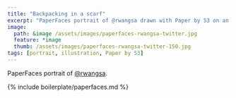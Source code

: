 ```yaml
---
title: "Backpacking in a scarf"
excerpt: "PaperFaces portrait of @rwangsa drawn with Paper by 53 on an iPad."
image: 
  path: &image /assets/images/paperfaces-rwangsa-twitter.jpg 
  feature: *image
  thumb: /assets/images/paperfaces-rwangsa-twitter-150.jpg
tags: [portrait, illustration, Paper by 53]
---
```


PaperFaces portrait of [@rwangsa](http://twitter.com/rwangsa).

{% include boilerplate/paperfaces.md %}
